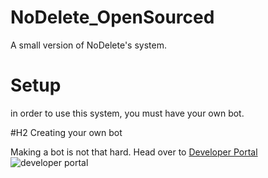 # NoDelete_OpenSourced
A small version of NoDelete's system.

# Setup
in order to use this system, you must have your own bot.

#H2 Creating your own bot

Making a bot is not that hard. Head over to [Developer Portal](https://discord.com/developers/applications/)
![developer portal]([image.jpg](https://ironworks.neocities.org/assets/STEP1_1.PNG))
